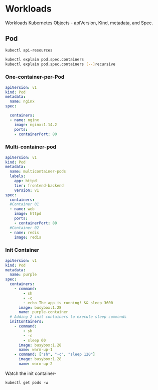 # Workloads
Workloads Kubernetes Objects - apiVersion, Kind, metadata, and Spec.

## Pod

```bash
kubectl api-resources

kubectl explain pod.spec.containers
kubectl explain pod.spec.containers [--]recursive
```

### One-container-per-Pod
```yaml
apiVersion: v1
kind: Pod
metadata:
  name: nginx
spec:

  containers:
  - name: nginx
    image: nginx:1.14.2
    ports:
    - containerPort: 80
```

### Multi-container-pod
```yaml
apiVersion: v1
kind: Pod
metadata:
  name: multicontainer-pods
  labels:
    app: httpd
    tier: frontend-backend
    version: v1
spec:
  containers:
  #Container 01
  - name: web
    image: httpd
    ports:
    - containerPort: 80
  #Container 02
  - name: redis
    image: redis
```

### Init Container
```yaml
apiVersion: v1
kind: Pod
metadata:
  name: purple
spec:
  containers:
    - command:
        - sh
        - -c
        - echo The app is running! && sleep 3600
      image: busybox:1.28
      name: purple-container
  # Adding 2 init containers to execute sleep commands
  initContainers:
    - command:
        - sh
        - -c
        - sleep 60
      image: busybox:1.28
      name: warm-up-1
    - command: ["sh", "-c", "sleep 120"]
      image: busybox:1.28
      name: warm-up-2
```
Watch the init container-
```
kubectl get pods -w
```


